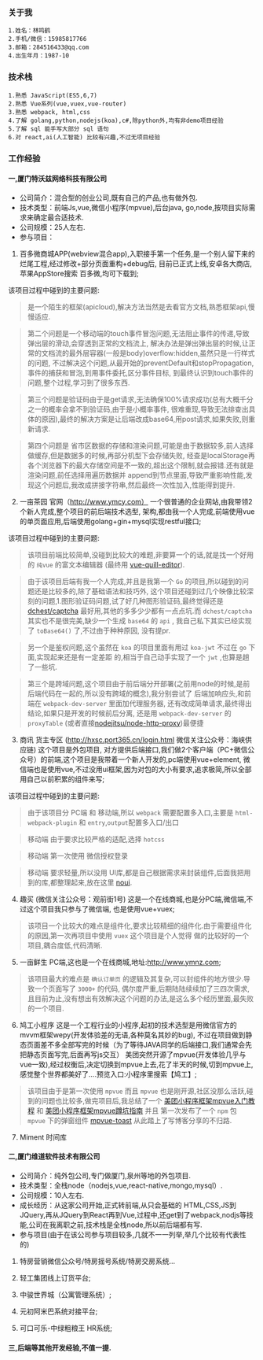 ### **关于我**
    1.姓名：林鸣鹤
    2.手机/微信：15985817766
    3.邮箱：284516433@qq.com
    4.出生年月：1987-10 

### **技术栈**
    1.熟悉 JavaScript(ES5,6,7)
    2.熟悉 Vue系列(vue,vuex,vue-router)
    3.熟悉 webpack, html,css
    4.了解 golang,python,nodejs(koa),c#,除python外,均有非demo项目经验
    5.了解 sql 能手写大部分 sql 语句
    6.对 react,ai(人工智能) 比较有兴趣,不过无项目经验
  
### **工作经验**

#### 一,厦门特沃兹网络科技有限公司
* 公司简介：混合型的创业公司,既有自己的产品,也有做外包.
* 技术类型：前端Js,vue,微信小程序(mpvue),后台java, go,node,按项目实际需求来确定最合适技术.
* 公司规模：25人左右.
* 参与项目：

1. 百多微商城APP(webview混合app),入职接手第一个任务,是一个别人留下来的烂尾工程,经过修改+部分页面重构+debug后,
目前已正式上线,安卓各大商店,苹果AppStore搜索 百多微,均可下载到;

该项目过程中碰到的主要问题:

> 是一个陌生的框架(apicloud),解决方法当然是去看官方文档,熟悉框架api,慢慢适应.

> 第二个问题是一个移动端的touch事件冒泡问题,无法阻止事件的传递,导致弹出层的滑动,会穿透到正常的文档流上,
解决办法是弹出弹出层的时候,让正常的文档流的最外层容器(一般是body)overflow:hidden,虽然只是一行样式的问题,
不过解决这个问题,从最开始的preventDefault和stopPropagation,事件的捕获和冒泡,到用事件委托,区分事件目标,
到最终认识到touch事件的问题,整个过程,学习到了很多东西.

> 第三个问题是验证码由于是get请求,无法确保100%请求成功(总有大概千分之一的概率会拿不到验证码,由于是小概率事件,
很难重现,导致无法排查出具体的原因),最终的解决方案是让后端改成base64,用post请求,如果失败,则重新请求.

> 第四个问题是 省市区数据的存储和渲染问题,可能是由于数据较多,前人选择做缓存,但是数据多的时候,再部分机型下会存储失败,
经查是localStorage再各个浏览器下的最大存储空间是不一致的,超出这个限制,就会报错.还有就是渲染问题,前任选择用遍历数据并
append到节点里面,导致严重影响性能,发现这个问题后,我改成拼接字符串,然后最终一次性加入,性能得到提升.

2. 一亩茶园 官网（http://www.ymcy.com） 一个很普通的企业网站,由我带领2个新人完成,整个项目的前后端技术选型,
架构,都由我一个人完成,前端使用vue的单页面应用,后端使用golang+gin+mysql实现restful接口;

该项目过程中碰到的主要问题:

> 该项目前端比较简单,没碰到比较大的难题,非要算一个的话,就是找一个好用的 `纯vue` 的富文本编辑器
(最终用 [vue-quill-editor](https://github.com/surmon-china/vue-quill-editor)).

> 由于该项目后端有我一个人完成,并且是我第一个 `Go` 的项目,所以碰到的问题还是比较多的,除了基础语法和技巧外,
这个项目还碰到过几个映像比较深刻的问题,1.图形验证码问题,试了好几种图形验证码,最终觉得还是
[dchest/captcha](https://github.com/dchest/captcha) 最好用,其他的多多少少都有一点点坑.而 `dchest/captcha`
其实也不是很完美,缺少一个生成 `base64` 的 `api` , 我自己私下其实已经实现了 `toBase64()` 了,不过由于种种原因,
没有提pr.

> 另一个是鉴权问题,这个虽然在 `koa` 的项目里面有用过 `koa-jwt` 不过在 `go` 下面,实现起来还是有一定差距
的,相当于自己动手实现了一个 `jwt` ,也算是趟了一些坑.

> 第三个是跨域问题,这个项目由于前后端分开部署(之前用node的时候,是前后端代码在一起的,所以没有跨域的概念),我分别尝试了
后端加响应头,和前端在 `webpack-dev-server` 里面加代理服务器, 还有改成简单请求,最终得出结论,如果只是开发的时候前后分离,
还是用 `webpack-dev-server` 的 `proxyTable` (或者直接[nodejitsu/node-http-proxy](https://github.com/nodejitsu/node-http-proxy))最便捷

3. 商讯 货主专区 (http://hxsc.port365.cn/login.html 微信关注公众号：海峡供应链) 这个项目是外包项目,
对方提供后端接口,我们做2个客户端（PC+微信公众号）的前端,这个项目是我带着一个新人开发的,pc端使用vue+element,
微信端也是使用vue,不过没用ui框架,因为对包的大小有要求,追求极简,所以全部用自己以前积累的组件来写;

该项目过程中碰到的主要问题:

> 由于该项目分 PC端 和 移动端,所以 `webpack` 需要配置多入口,主要是 `html-webpack-plugin` 和 `entry`,`output`配置多入口/出口

> 移动端 由于要求比较严格的适配,选择 `hotcss`

> 移动端 第一次使用 微信授权登录

> 移动端 要求轻量,所以没用 UI库,都是自己根据需求来封装组件,后面我把用到的库,都整理起来,放在这里
 [noui](https://github.com/noahlam/noui).

4. 趣买 (微信关注公众号：观前街1号) 这是一个在线商城,也是分PC端,微信端,不过这个项目我只参与了微信端,
也是使用vue+vuex;

> 该项目一个比较大的难点是组件化,要求比较精细的组件化.由于需要组件化的原因,第一次再项目中使用 `vuex` 这个项目是个人觉得
做的比较好的一个项目,耦合度低,代码清晰.

5. 一亩鲜生 PC端,这也是一个在线商城,地址:http://www.ymnz.com;

> 该项目最大的难点是 `确认订单页` 的逻辑及其复杂,可以封组件的地方很少.导致一个页面写了 `3000+` 的代码,
偶尔度严重,后期陆陆续续加了三四次需求,且目前为止,没有想出有效解决这个问题的办法,是这么多个经历里面,最失败的一个项目.

6. 鸠工小程序 这是一个工程行业的小程序,起初的技术选型是用微信官方的mvvm框架wepy(开发体验差的无语,各种莫名其妙的bug),
不过在项目做到静态页面差不多全部写完的时候（为了等待JAVA同学的后端接口,我们通常会先把静态页面写完,后面再写js交互）
美团突然开源了mpvue(开发体验几乎与vue一致),经过权衡后,决定切换到mpvue上去,花了半天的时候,切到mpvue上,
感觉整个世界都美好了....预览入口:小程序里搜索【鸠工】;

> 该项目由于是第一次使用 `mpvue` 而且 `mpvue` 也是刚开源,社区没那么活跃,碰到的问题也比较多,做完项目后,我总结了一个
[美团小程序框架mpvue入门教程](https://github.com/noahlam/articles/blob/master/%E7%BE%8E%E5%9B%A2%E5%B0%8F%E7%A8%8B%E5%BA%8F%E6%A1%86%E6%9E%B6mpvue%E5%85%A5%E9%97%A8%E6%95%99%E7%A8%8B.md) 和
[美团小程序框架mpvue蹲坑指南](https://github.com/noahlam/articles/blob/master/%E7%BE%8E%E5%9B%A2%E5%B0%8F%E7%A8%8B%E5%BA%8F%E6%A1%86%E6%9E%B6mpvue%E8%B9%B2%E5%9D%91%E6%8C%87%E5%8D%97.md) 并且
第一次发布了一个 `npm` 包 `mpvue` 下的弹窗组件 [mpvue-toast](https://github.com/noahlam/mpvue-toast) 从此踏上了写博客分享的不归路.

7. Miment 时间库

  
#### 二,厦门维道软件技术有限公司
* 公司简介：纯外包公司,专门做厦门,泉州等地的外包项目.
* 技术类型：全栈node（nodejs,vue,react-native,mongo,mysql）.
* 公司规模：10人左右.
* 成长经历：从这家公司开始,正式转前端,从只会基础的 HTML,CSS,JS到JQuery,再从JQuery到React再到Vue,过程中,还get到了webpack,nodjs等技能,公司在我离职之前,技术栈是全栈node,所以前后端都有写.
* 参与项目(由于在该公司参与项目较多,几就不一一列举,举几个比较有代表性的)
1. 特房营销微信公众号/特房摇号系统/特房交房系统...
    
2. 轻工集团线上订货平台;
    
3. 中骏世界城（公寓管理系统）;
    
4. 元初阿米巴系统对接平台;
    
5. 可口可乐-中绿粗粮王 HR系统;
  
#### 三,后端等其他开发经验,不值一提.
